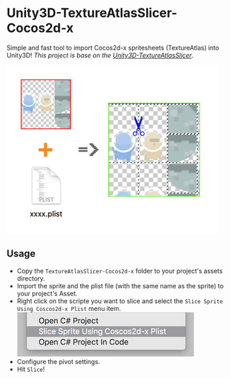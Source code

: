 # Unity3D-TextureAtlasSlicer-Cocos2d-x
Simple and fast tool to import Cocos2d-x spritesheets (TextureAtlas) into Unity3D! *This project is base on the [Unity3D-TextureAtlasSlicer](https://github.com/toxicFork/Unity3D-TextureAtlasSlicer)*.

![](art/intro.png)

## Usage
- Copy the `TextureAtlasSlicer-Cocos2d-x` folder to your project's assets directory.
- Import the sprite and the plist file (with the same name as the sprite) to your project's Asset.
- Right click on the scripte you want to slice and select the `Slice Sprite Using Coscos2d-x Plist` menu item. ![](art/menu.png)
- Configure the pivot settings.
- Hit `Slice`!

